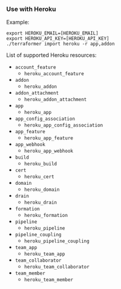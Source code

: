 ### Use with Heroku

Example:

```
export HEROKU_EMAIL=[HEROKU_EMAIL]
export HEROKU_API_KEY=[HEROKU_API_KEY]
./terraformer import heroku -r app,addon
```

List of supported Heroku resources:

- `account_feature`
  - `heroku_account_feature`
- `addon`
  - `heroku_addon`
- `addon_attachment`
  - `heroku_addon_attachment`
- `app`
  - `heroku_app`
- `app_config_association`
  - `heroku_app_config_association`
- `app_feature`
  - `heroku_app_feature`
- `app_webhook`
  - `heroku_app_webhook`
- `build`
  - `heroku_build`
- `cert`
  - `heroku_cert`
- `domain`
  - `heroku_domain`
- `drain`
  - `heroku_drain`
- `formation`
  - `heroku_formation`
- `pipeline`
  - `heroku_pipeline`
- `pipeline_coupling`
  - `heroku_pipeline_coupling`
- `team_app`
  - `heroku_team_app`
- `team_collaborator`
  - `heroku_team_collaborator`
- `team_member`
  - `heroku_team_member`
